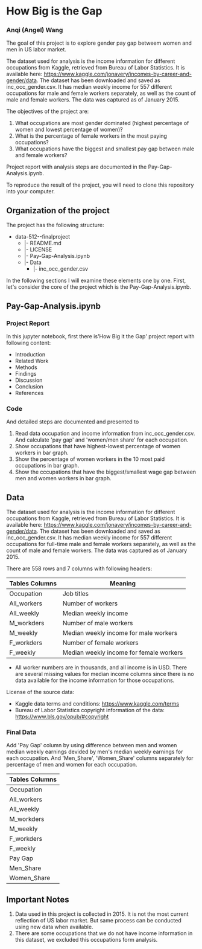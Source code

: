 # How Big is the Gap
### Anqi (Angel) Wang
The goal of this project is to explore gender pay gap betweem women and men in US labor market. 

The dataset used for analysis is the income information for different occupations from Kaggle, retrieved from Bureau of Labor Statistics. It is available here: https://www.kaggle.com/jonavery/incomes-by-career-and-gender/data. The dataset has been downloaded and saved as inc_occ_gender.csv. It has median weekly income for 557 different occupations for male and female workers separately, as well as the count of male and female workers. The data was captured as of January 2015.

The objectives of the project are:     
1) What occupations are most gender dominated (highest percentage of women and lowest percentage of women)?  
2) What is the percentage of female workers in the most paying occupations?  
3) What occupations have the biggest and smallest pay gap between male and female workers?  

Project report with analysis steps are documented in the Pay-Gap-Analysis.ipynb. 

To reproduce the result of the project, you will need to clone this repository into your computer.

## Organization of the  project

The project has the following structure:  
   * data-512--finalproject
     * |- README.md  
     * |- LICENSE  
     * |- Pay-Gap-Analysis.ipynb  
     * |- Data
        * |- inc_occ_gender.csv

In the following sections I will examine these elements one by one. First, let's consider the core of the project which is the Pay-Gap-Analysis.ipynb.   

## Pay-Gap-Analysis.ipynb 
### Project Report
In this jupyter notebook, first there is'How Big it the Gap' project report with following content:  
* Introduction  
* Related Work  
* Methods   
* Findings  
* Discussion   
* Conclusion  
* References  

### Code
And detailed steps are documented and presented to 
1) Read data occupation and income information from inc_occ_gender.csv. And calculate 'pay gap' and 'women/men share' for each occupation.
2) Show occupations that have highest-lowest percentage of women workers in bar graph.
3) Show the percentage of women workers in the 10 most paid occupations in bar graph.
4) Show the cccupations that have the biggest/smallest wage gap between men and women workers in bar graph.  

## Data
The dataset used for analysis is the income information for different occupations from Kaggle, retrieved from Bureau of Labor Statistics. It is available here: https://www.kaggle.com/jonavery/incomes-by-career-and-gender/data. 
The dataset has been downloaded and saved as inc_occ_gender.csv. It has median weekly income for 557 different occupations for full-time male and female workers separately, as well as the count of male and female workers. The data was captured as of January 2015. 

There are 558 rows and 7 columns with following headers: 

| Tables Columns | Meaning                                |
| -------------- | -------------------------------------- | 
| Occupation     | Job titles                             | 
| All_workers    | Number of workers                      | 
| All_weekly     | Median weekly income                   |  
| M_workders     | Number of male workers                 |
| M_weekly       | Median weekly income for male workers  |
| F_workders     | Number of female workers               |
| F_weekly       | Median weekly income for female workers| 

* All worker numbers are in thousands, and all income is in USD. There are several missing values for median income columns since there is no data available for the income information for those occupations.   

License of the source data:   
* Kaggle data terms and conditions: https://www.kaggle.com/terms  
* Bureau of Labor Statistics copyright information of the data:   https://www.bls.gov/opub/#copyright  

### Final Data  
Add 'Pay Gap' column by using difference between men and women median weekly earnings devided by men's median weekly earnings for each occupation. And 'Men_Share', 'Women_Share' columns separately for percentage of men and women for each occupation. 

| Tables Columns | 
| -------------- | 
| Occupation     | 
| All_workers    |  
| All_weekly     | 
| M_workders     | 
| M_weekly       | 
| F_workders     | 
| F_weekly       |  
| Pay Gap        |
| Men_Share      |
| Women_Share    |

## Important Notes
1) Data used in this project is collected in 2015. It is not the most current reflection of US labor market. But same process can be conducted using new data when available.  
2) There are some occupations that we do not have income information in this dataset, we excluded this occupations form analysis. 

